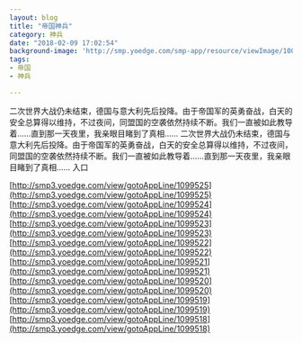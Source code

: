 ```yaml
---
layout: blog
title: "帝国神兵"
category: 神兵
date: "2018-02-09 17:02:54"
background-image: 'http://smp.yoedge.com/smp-app/resource/viewImage/1001414appline.png'
tags:
- 帝国
- 神兵

---
```

二次世界大战仍未结束，德国与意大利先后投降。由于帝国军的英勇奋战，白天的安全总算得以维持，不过夜间，同盟国的空袭依然持续不断。我们一直被如此教导着……直到那一天夜里，我亲眼目睹到了真相……
二次世界大战仍未结束，德国与意大利先后投降。由于帝国军的英勇奋战，白天的安全总算得以维持，不过夜间，同盟国的空袭依然持续不断。我们一直被如此教导着……直到那一天夜里，我亲眼目睹到了真相……
入口

[http://smp3.yoedge.com/view/gotoAppLine/1099525](http://smp3.yoedge.com/view/gotoAppLine/1099525)
[http://smp3.yoedge.com/view/gotoAppLine/1099524](http://smp3.yoedge.com/view/gotoAppLine/1099524)
[http://smp3.yoedge.com/view/gotoAppLine/1099523](http://smp3.yoedge.com/view/gotoAppLine/1099523)
[http://smp3.yoedge.com/view/gotoAppLine/1099522](http://smp3.yoedge.com/view/gotoAppLine/1099522)
[http://smp3.yoedge.com/view/gotoAppLine/1099521](http://smp3.yoedge.com/view/gotoAppLine/1099521)
[http://smp3.yoedge.com/view/gotoAppLine/1099520](http://smp3.yoedge.com/view/gotoAppLine/1099520)
[http://smp3.yoedge.com/view/gotoAppLine/1099519](http://smp3.yoedge.com/view/gotoAppLine/1099519)
[http://smp3.yoedge.com/view/gotoAppLine/1099518](http://smp3.yoedge.com/view/gotoAppLine/1099518)

        
